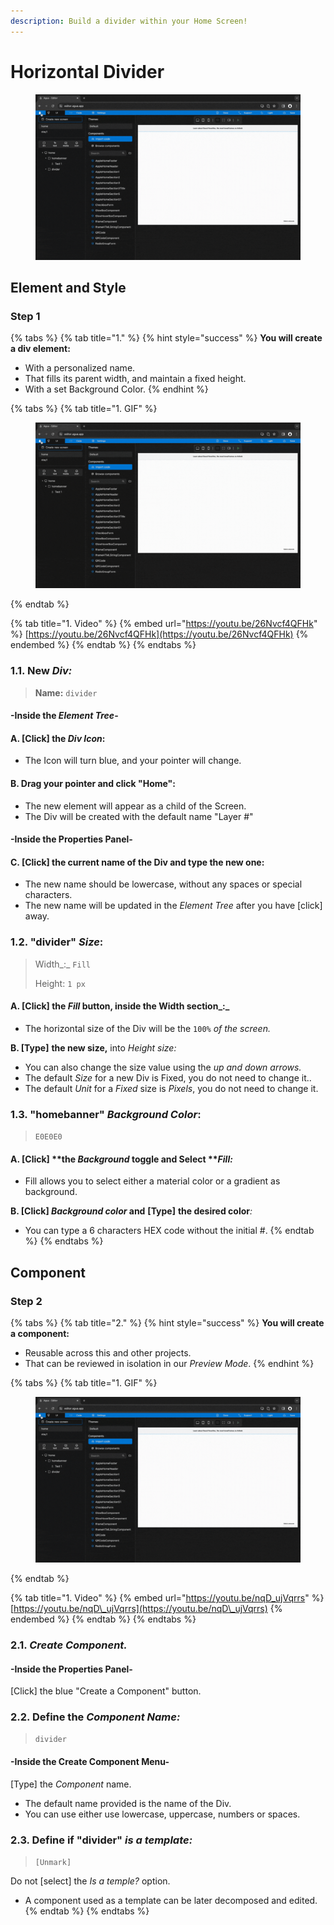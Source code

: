 ```yaml
---
description: Build a divider within your Home Screen!
---
```


# Horizontal Divider

<figure><img src="../../../.gitbook/assets/Divider_2-min (1).gif" alt=""><figcaption></figcaption></figure>

## Element and Style

### Step 1

{% tabs %}
{% tab title="1." %}
{% hint style="success" %}
**You will create a div element:**

* With a personalized name.
* That fills its parent width, and maintain a fixed height.
* With a set Background Color.
{% endhint %}

{% tabs %}
{% tab title="1. GIF" %}
<figure><img src="../../../.gitbook/assets/Divider_1-min (1).gif" alt=""><figcaption></figcaption></figure>
{% endtab %}

{% tab title="1. Video" %}
{% embed url="https://youtu.be/26Nvcf4QFHk" %}
[https://youtu.be/26Nvcf4QFHk](https://youtu.be/26Nvcf4QFHk)
{% endembed %}
{% endtab %}
{% endtabs %}



### **1.1.** New _Div:_

> **Name:** `divider`

#### -Inside the _**Element Tree**_-

#### **A. \[Click]** **the **_**Div Icon**_**:**

* The Icon will turn blue, and your pointer will change.

#### **B. Drag your pointer and click "Home":**

* The new element will appear as a child of the Screen.
* The Div will be created with the default name "Layer #"

#### -Inside the **Properties Panel**-

#### **C. \[Click] the current name of the Div and type the new one**:

* The new name should be lowercase, without any spaces or special characters.
* The new name will be updated in the _Element Tree_ after you have \[click] away.



### **1.2.** "divider" _Size_:

> Width_:_ `Fill`
>
> Height: `1 px`

#### **A. \[Click]** **the **_**Fill**_** button,** inside the Width section_:_

* The horizontal size of the Div will be the `100%` _of the screen._

**B. \[Type]** **the new size,** into _Height size:_

* You can also change the size value using the _up and down arrows._
* The default _Size_ for a new Div is Fixed, you do not need to change it..
* The default _Unit_ for a _Fixed_ size is _Pixels_, you do not need to change it.

### 1.3. "homebanner" _Background Color_:

> `E0E0E0`

#### **A. \[Click]** **the **_**Background**_** toggle and Select **_**Fill**:_

* Fill allows you to select either a material color or a gradient as background.

**B. \[Click] **_**Background color**_** and** **\[Type]** **the desired color**_:_

* You can type a 6 characters HEX code without the initial #.&#x20;
{% endtab %}
{% endtabs %}

## Component

### Step 2

{% tabs %}
{% tab title="2." %}
{% hint style="success" %}
**You will create a component:**

* Reusable across this and other projects.
* That can be reviewed in isolation in our _Preview Mode_.
{% endhint %}

{% tabs %}
{% tab title="1. GIF" %}
<figure><img src="../../../.gitbook/assets/Divider_2-min (1).gif" alt=""><figcaption></figcaption></figure>
{% endtab %}

{% tab title="1. Video" %}
{% embed url="https://youtu.be/nqD_ujVqrrs" %}
[https://youtu.be/nqD\_ujVqrrs](https://youtu.be/nqD\_ujVqrrs)
{% endembed %}
{% endtab %}
{% endtabs %}



### **2.1.** _Create Component._

#### -Inside the **Properties Panel**-

\[Click] the blue "Create a Component" button.&#x20;

### **2.2.** Define the _Component Name:_

> `divider`

#### -Inside the Create Component **Menu**-

\[Type] the _Component_ name.

* The default name provided is the name of the Div.
* You can use either use lowercase, uppercase, numbers or spaces.

### **2.3.** Define if "divider" _is a template:_

> `[Unmark]`

Do not \[select] the _Is a temple?_ option.

* A component used as a template can be later decomposed and edited.
{% endtab %}
{% endtabs %}
